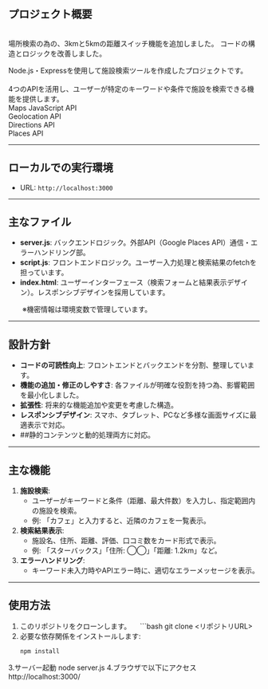 ## プロジェクト概要
<br>
場所検索の為の、3kmと5kmの距離スイッチ機能を追加しました。
コードの構造とロジックを改善しました。

Node.js・Expressを使用して施設検索ツールを作成したプロジェクトです。
<br><br>
4つのAPIを活用し、ユーザーが特定のキーワードや条件で施設を検索できる機能を提供します。
<br>
Maps JavaScript API<br>
Geolocation API<br>
Directions API<br>
Places API

---

## ローカルでの実行環境
- URL: `http://localhost:3000`

---

## 主なファイル
- **server.js**: バックエンドロジック。外部API（Google Places API）通信・エラーハンドリング部。
- **script.js**: フロントエンドロジック。ユーザー入力処理と検索結果のfetchを担っています。
- **index.html**: ユーザーインターフェース（検索フォームと結果表示デザイン）。レスポンシブデザインを採用しています。

　　※機密情報は環境変数で管理しています。

---

## 設計方針
- **コードの可読性向上**: フロントエンドとバックエンドを分割、整理しています。
- **機能の追加・修正のしやすさ**: 各ファイルが明確な役割を持つ為、影響範囲を最小化しました。
- **拡張性**: 将来的な機能追加や変更を考慮した構造。
- **レスポンシブデザイン**: スマホ、タブレット、PCなど多様な画面サイズに最適表示で対応。
- ##静的コンテンツと動的処理両方に対応。
---

## 主な機能
1. **施設検索**:
   - ユーザーがキーワードと条件（距離、最大件数）を入力し、指定範囲内の施設を検索。
   - 例: 「カフェ」と入力すると、近隣のカフェを一覧表示。
2. **検索結果表示**:
   - 施設名、住所、距離、評価、口コミ数をカード形式で表示。
   - 例: 「スターバックス」「住所: ◯◯」「距離: 1.2km」など。
3. **エラーハンドリング**:
   - キーワード未入力時やAPIエラー時に、適切なエラーメッセージを表示。
---

## 使用方法
1. このリポジトリをクローンします。
  　```bash
git clone <リポジトリURL>
2. 必要な依存関係をインストールします:
   ```bash
   npm install
3.サーバー起動
node server.js
4.ブラウザで以下にアクセス
http://localhost:3000/
